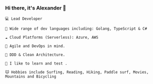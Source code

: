 ### Hi there, it's Alexander 👋

    💻 Lead Developer

    🌈 Wide range of dev languages including: Golang, TypeScript & C#

    ☁️ Cloud Platforms (Serverless): Azure, AWS

    🔁 Agile and DevOps in mind.

    🧱 DDD & Clean Architecture.

    🔬 I like to learn and test .

    🐱 Hobbies include Surfing, Reading, Hiking, Paddle surf, Movies, Mountains and Bicycling


<!-- 
[![Lavysh Alexander's GitHub stats](https://github-readme-stats.vercel.app/api?username=LavyshAlexander&count_private=true&show_icons=true&theme=radical)](https://github.com/LavyshAlexander/)

[![Top Langs](https://github-readme-stats.vercel.app/api/top-langs/?username=LavyshAlexander&langs_count=8&count_private=true&theme=radical)](http://lavysh.ru/)
 -->

